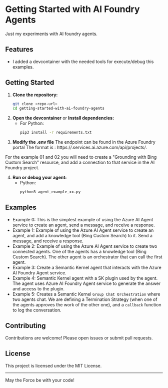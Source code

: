 # Getting Started with AI Foundry Agents

Just my experiments with AI foundry agents. 

## Features

- I added a devcontainer with the needed tools for execute/debug this examples.

## Getting Started

1. **Clone the repository:**
    ```bash
    git clone <repo-url>
    cd getting-started-with-ai-foundry-agents
    ```
2. **Open the devcontainer** 
or 
**Install dependencies:**
    - For Python:
      ```bash
      pip3 install -r requirements.txt
      ```
3. **Modify the .env file**
The endpoint can be found in the Azure Foundry portal
The format is : https://<resource>.services.ai.azure.com/api/projects/<project-name>.

For the example 01 and 02 you will need to create a "Grounding with Bing Custom Search" resource, and add a connection to that service in the AI Foundry project.


4. **Run or debug your agent:**    
    - Python:
      ```bash
      python3 agent_example_xx.py
      ```

## Examples

- Example 0: This is the simplest example of using the Azure AI Agent service to create an agent, send a message, and receive a response.
- Example 1: Example of using the Azure AI Agent service to create an agent, and add a knowledge tool (Bing Custom Search) to it. Send a message, and receive a response.
- Example 2: Example of using the Azure AI Agent service to create two connected agents. One of the agents has a knowledge tool (Bing Custom Search). The other agent is an orchestrator that can call the first agent.
- Example 3: Create a Semantic Kernel agent that interacts with the Azure AI Foundry Agent service.
- Example 4: Semantic Kernel agent with a SK plugin used by the agent. The agent uses Azure AI Foundry Agent service to generate the answer and access to the plugin. 
- Example 5: Creates a Semantic Kernel `Group Chat Orchestration` where two agents chat. We are defining a Termination Strategy (when one of the agents approves the work of the other one), and a `callback` function to log the conversation.


## Contributing

Contributions are welcome! Please open issues or submit pull requests.

## License

This project is licensed under the MIT License.

---
May the Force be with your code!